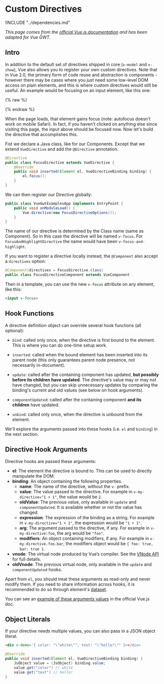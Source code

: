 # Custom Directives

!INCLUDE "../dependencies.md"

*This page comes from the [official Vue.js documentation](https://vuejs.org/v2/guide/custom-directive.html) and has been adapted for Vue GWT.*

## Intro

In addition to the default set of directives shipped in core (`v-model` and `v-show`), Vue also allows you to register your own custom directives.
Note that in Vue 2.0, the primary form of code reuse and abstraction is components - however there may be cases where you just need some low-level DOM access on plain elements, and this is where custom directives would still be useful.
An example would be focusing on an input element, like this one:

{% raw %}
<div class="example-container" data-name="focusDirectiveComponent">
    <span id="focusDirectiveComponent"></span>
</div>
{% endraw %}

When the page loads, that element gains focus (note: autofocus doesn't work on mobile Safari).
In fact, if you haven't clicked on anything else since visiting this page, the input above should be focused now.
Now let's build the directive that accomplishes this.

Fist we declare a Java class, like for our Components.
Except that we extend `VueDirective` and add the `@Directive` annotation.

```java
@Directive
public class FocusDirective extends VueDirective {
    @Override
    public void inserted(Element el, VueDirectiveBinding binding) {
        el.focus();
    }
}
```

We can then register our Directive globally:

```java
public class VueGwtExamplesApp implements EntryPoint {
    public void onModuleLoad() {
        Vue.directive(new FocusDirectiveOptions());
    }
}
```

The name of our directive is determined by the Class name (same as Component).
So in this case the directive will be named `v-focus`.
For `FocusAndHighlightDirective` the name would have been `v-focus-and-highlight`.

If you want to register a directive locally instead, the `@Component` also accept a `directives` option:

```java
@Component(directives = FocusDirective.class)
public class FocusDirectiveComponent extends VueComponent
```

Then in a template, you can use the new `v-focus` attribute on any element, like this:

```html
<input v-focus>
```

## Hook Functions

A directive definition object can override several hook functions (all optional):

- `bind`: called only once, when the directive is first bound to the element.
This is where you can do one-time setup work.

- `inserted`: called when the bound element has been inserted into its parent node (this only guarantees parent node presence, not necessarily in-document).

- `update`: called after the containing component has updated, __but possibly before its children have updated__.
The directive's value may or may not have changed, but you can skip unnecessary updates by comparing the binding's current and old values (see below on hook arguments).

- `componentUpdated`: called after the containing component __and its children__ have updated.

- `unbind`: called only once, when the directive is unbound from the element.

We'll explore the arguments passed into these hooks (i.e. `el` and `binding`) in the next section.

## Directive Hook Arguments

Directive hooks are passed these arguments:

- **el**: The element the directive is bound to. This can be used to directly manipulate the DOM.
- **binding**: An object containing the following properties.
  - **name**: The name of the directive, without the `v-` prefix.
  - **value**: The value passed to the directive. For example in `v-my-directive="1 + 1"`, the value would be `2`.
  - **oldValue**: The previous value, only available in `update` and `componentUpdated`. It is available whether or not the value has changed.
  - **expression**: The expression of the binding as a string. For example in `v-my-directive="1 + 1"`, the expression would be `"1 + 1"`.
  - **arg**: The argument passed to the directive, if any. For example in `v-my-directive:foo`, the arg would be `"foo"`.
  - **modifiers**: An object containing modifiers, if any. For example in `v-my-directive.foo.bar`, the modifiers object would be `{ foo: true, bar: true }`.
- **vnode**: The virtual node produced by Vue’s compiler. See the [VNode API](https://vuejs.org/v2/api/#VNode-Interface) for full details.
- **oldVnode**: The previous virtual node, only available in the `update` and `componentUpdated` hooks.

<p class="warning-panel">
Apart from <code>el</code>, you should treat these arguments as read-only and never modify them.
If you need to share information across hooks, it is recommended to do so through element's <a href="https://developer.mozilla.org/en-US/docs/Web/API/HTMLElement/dataset">dataset</a>.
</p>

You can see an [example of these arguments values](https://vuejs.org/v2/guide/custom-directive.html#Directive-Hook-Arguments) in the official Vue.js doc.

## Object Literals

If your directive needs multiple values, you can also pass in a JSON object literal.

```html
<div v-demo='{ color: "\"white\"", text: "\"hello!\"" }></div>
```

```java
@Override
public void inserted(Element el, VueDirectiveBinding binding) {
    JsObject value = (JsObject) binding.value;
    value.get("color") // white
    value.get("text") // hello!
}
```